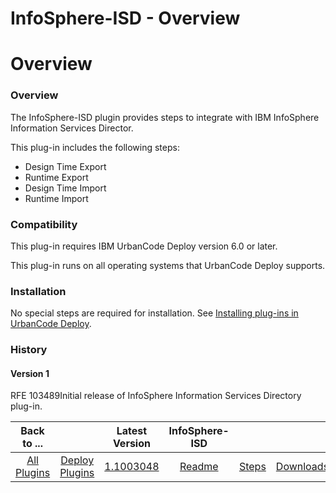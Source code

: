 
InfoSphere-ISD - Overview
=========================

# Overview



### Overview




 


The InfoSphere-ISD plugin provides steps to integrate with IBM InfoSphere Information Services Director.


This plug-in includes the following steps:


* Design Time Export
* Runtime Export
* Design Time Import
* Runtime Import


### Compatibility


This plug-in requires IBM UrbanCode Deploy version 6.0 or later.


This plug-in runs on all operating systems that UrbanCode Deploy supports.


### Installation


No special steps are required for installation. See [Installing plug-ins in UrbanCode Deploy](https://www.urbancode.com/resource/installing-plug-ins-in-urbancode-products/ "Installing plug-ins in UrbanCode Deploy").


### History


#### Version 1


RFE 103489Initial release of InfoSphere Information Services Directory plug-in.




|Back to ...||Latest Version|InfoSphere-ISD |||
| :---: | :---: | :---: | :---: | :---: | :---: |
|[All Plugins](../../index.md)|[Deploy Plugins](../README.md)|[1.1003048](https://raw.githubusercontent.com/UrbanCode/IBM-UCD-PLUGINS/main/files/infosphere-isd/plugins-infosphere-isd-1.1003048.zip)|[Readme](README.md)|[Steps](steps.md)|[Downloads](downloads.md)|
